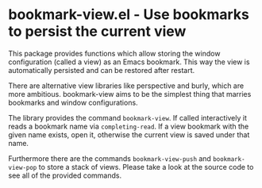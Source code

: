 # bookmark-view.el - Use bookmarks to persist the current view

This package provides functions which allow storing the window configuration
(called a view) as an Emacs bookmark. This way the view is automatically
persisted and can be restored after restart.

There are alternative view libraries like perspective and burly, which are more
ambitious. bookmark-view aims to be the simplest thing that marries bookmarks
and window configurations.

The library provides the command `bookmark-view`. If called interactively it
reads a bookmark name via `completing-read`. If a view bookmark with the given
name exists, open it, otherwise the current view is saved under that name.

Furthermore there are the commands `bookmark-view-push` and `bookmark-view-pop`
to store a stack of views. Please take a look at the source code to see all of
the provided commands.
